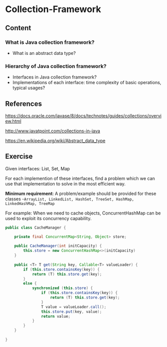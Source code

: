 # Collection-Framework

## Content

### What is Java collection framework?
* What is an abstract data type?

### Hierarchy of Java collection framework?
* Interfaces in Java collection framework?
* Implementations of each interface: time complexity of basic operations, typical usages?

## References

https://docs.oracle.com/javase/8/docs/technotes/guides/collections/overview.html

http://www.javatpoint.com/collections-in-java

https://en.wikipedia.org/wiki/Abstract_data_type

## Exercise
Given interfaces: List, Set, Map

For each implemention of these interfaces, find a problem which we can use that implementation to solve in the most efficient way. 

**Minimum requirement**: A problem/example should be provided for these classes -`ArrayList, LinkedList, HashSet, TreeSet, HashMap, LinkedHashMap, TreeMap`

For example: When we need to cache objects, ConcurrentHashMap can be used to exploit its concurrency capability.

```java
public class CacheManager {

    private final ConcurrentMap<String, Object> store;
    
    public CacheManager(int initCapacity) {
        this.store = new ConcurrentHashMap<>(initCapacity)
    }
    
	public <T> T get(String key, Callable<T> valueLoader) {
		if (this.store.containsKey(key)) {
			return (T) this.store.get(key);
		}
		else {
			synchronized (this.store) {
				if (this.store.containsKey(key)) {
					return (T) this.store.get(key);
				}
				T value = valueLoader.call();
				this.store.put(key, value);
				return value;
			}
		}
	}
    
}

```

